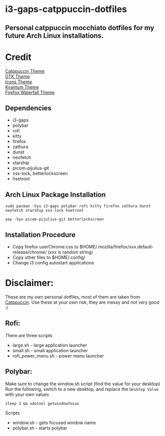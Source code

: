 # i3-gaps-catppuccin-dotfiles
## Personal catppuccin mocchiato dotfiles for my future Arch Linux installations.
# Credit
[Catppuccin Theme](https://github.com/catppuccin/catppuccin) <br>
[GTK Theme](https://github.com/catppuccin/gtk) <br>
[Icons Theme](https://github.com/catppuccin/papirus-folders) <br>
[Kvantum Theme](https://github.com/catppuccin/Kvantum) <br>
[Firefox Waterfall Theme](https://github.com/crambaud/waterfall) <br>

## Dependencies
+ i3-gaps
+ polybar
+ rofi
+ kitty
+ firefox
+ zathura
+ dunst
+ neofetch
+ starship
+ picom-pijulius-git
+ xss-lock, betterlockscreen
+ hsetroot

## Arch Linux Package Installation
```
sudo pacman -Syu i3-gaps polybar rofi kitty firefox zathura dunst neofetch starship xss-lock hsetroot
```
```
yay -Syu picom-pijulius-git betterlockscreen
```

## Installation Procedure
+ Copy firefox userChrome.css to $HOME/.mozilla/firefox/xxx.default-release/chrome/ (xxx is random string)
+ Copy other files to $HOME/.config/
+ Change i3 config autostart applications

# Disclaimer: 
These are my own personal dotfiles, most of them are taken from [Catppuccin](https://github.com/catppuccin/catppuccin).
Use these at your own risk, they are messy and not very good :/

## Rofi:
There are three scripts
+ large.sh - large application launcher
+ small.sh - small application launcher
+ rofi_power_menu.sh - power menu launcher

## Polybar:
Make sure to change the window.sh script (find the value for your desktop)
Run the following, switch to a new desktop, and replace the `Desktop Value` with your own values
```
sleep 3 && xdotool getwindowfocus
```
Scripts
+ window.sh - gets focused window name
+ polybar.sh - starts polybar
